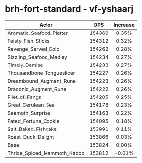 # brh-fort-standard - vf-yshaarj
| Actor | DPS | Increase |
|---|:---:|:---:|
|Aromatic_Seafood_Platter|154369|0.35%|
|Feisty_Fish_Sticks|154312|0.32%|
|Revenge_Served_Cold|154262|0.28%|
|Sizzling_Seafood_Medley|154234|0.27%|
|Timely_Demise|154233|0.27%|
|Thousandbone_Tongueslicer|154227|0.26%|
|Dreambound_Augment_Rune|154223|0.26%|
|Draconic_Augment_Rune|154222|0.26%|
|Filet_of_Fangs|154205|0.25%|
|Great_Cerulean_Sea|154178|0.23%|
|Seamoth_Surprise|154163|0.22%|
|Fated_Fortune_Cookie|154095|0.18%|
|Salt_Baked_Fishcake|153991|0.11%|
|Roast_Duck_Delight|153866|0.03%|
|Base|153824|0.00%|
|Thrice_Spiced_Mammoth_Kabob|153812|-0.01%|
